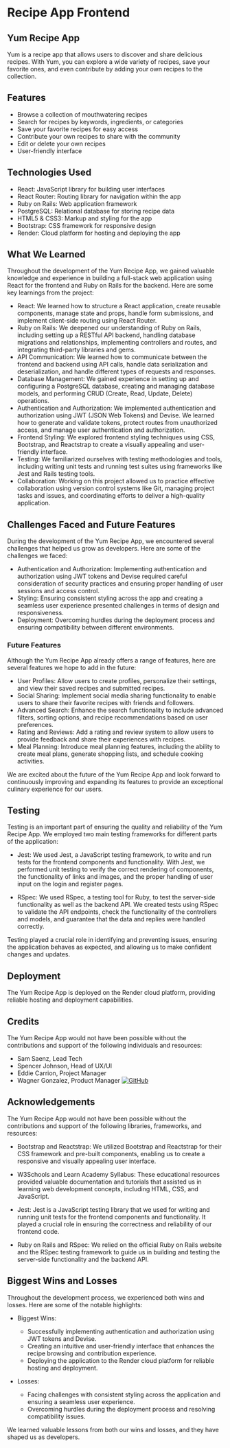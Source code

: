 # Recipe App Frontend

## Yum Recipe App

Yum is a recipe app that allows users to discover and share delicious recipes. With Yum, you can explore a wide variety of recipes, save your favorite ones, and even contribute by adding your own recipes to the collection.

## Features

- Browse a collection of mouthwatering recipes
- Search for recipes by keywords, ingredients, or categories
- Save your favorite recipes for easy access
- Contribute your own recipes to share with the community
- Edit or delete your own recipes
- User-friendly interface 

## Technologies Used

- React: JavaScript library for building user interfaces
- React Router: Routing library for navigation within the app
- Ruby on Rails: Web application framework
- PostgreSQL: Relational database for storing recipe data
- HTML5 & CSS3: Markup and styling for the app
- Bootstrap: CSS framework for responsive design
- Render: Cloud platform for hosting and deploying the app

## What We Learned

Throughout the development of the Yum Recipe App, we gained valuable knowledge and experience in building a full-stack web application using React for the frontend and Ruby on Rails for the backend. Here are some key learnings from the project:

- React: We learned how to structure a React application, create reusable components, manage state and props, handle form submissions, and implement client-side routing using React Router.
- Ruby on Rails: We deepened our understanding of Ruby on Rails, including setting up a RESTful API backend, handling database migrations and relationships, implementing controllers and routes, and integrating third-party libraries and gems.
- API Communication: We learned how to communicate between the frontend and backend using API calls, handle data serialization and deserialization, and handle different types of requests and responses.
- Database Management: We gained experience in setting up and configuring a PostgreSQL database, creating and managing database models, and performing CRUD (Create, Read, Update, Delete) operations.
- Authentication and Authorization: We implemented authentication and authorization using JWT (JSON Web Tokens) and Devise. We learned how to generate and validate tokens, protect routes from unauthorized access, and manage user authentication and authorization.
- Frontend Styling: We explored frontend styling techniques using CSS, Bootstrap, and Reactstrap to create a visually appealing and user-friendly interface.
- Testing: We familiarized ourselves with testing methodologies and tools, including writing unit tests and running test suites using frameworks like Jest and Rails testing tools.
- Collaboration: Working on this project allowed us to practice effective collaboration using version control systems like Git, managing project tasks and issues, and coordinating efforts to deliver a high-quality application.

## Challenges Faced and Future Features

During the development of the Yum Recipe App, we encountered several challenges that helped us grow as developers. Here are some of the challenges we faced:

- Authentication and Authorization: Implementing authentication and authorization using JWT tokens and Devise required careful consideration of security practices and ensuring proper handling of user sessions and access control.
- Styling: Ensuring consistent styling across the app and creating a seamless user experience presented challenges in terms of design and responsiveness.
- Deployment: Overcoming hurdles during the deployment process and ensuring compatibility between different environments.

### Future Features

Although the Yum Recipe App already offers a range of features, here are several features we hope to add in the future:

- User Profiles: Allow users to create profiles, personalize their settings, and view their saved recipes and submitted recipes.
- Social Sharing: Implement social media sharing functionality to enable users to share their favorite recipes with friends and followers.
- Advanced Search: Enhance the search functionality to include advanced filters, sorting options, and recipe recommendations based on user preferences.
- Rating and Reviews: Add a rating and review system to allow users to provide feedback and share their experiences with recipes.
- Meal Planning: Introduce meal planning features, including the ability to create meal plans, generate shopping lists, and schedule cooking activities.

We are excited about the future of the Yum Recipe App and look forward to continuously improving and expanding its features to provide an exceptional culinary experience for our users.

## Testing

Testing is an important part of ensuring the quality and reliability of the Yum Recipe App. We employed two main testing frameworks for different parts of the application:

- Jest: We used Jest, a JavaScript testing framework, to write and run tests for the frontend components and functionality. With Jest, we performed unit testing to verify the correct rendering of components, the functionality of links and images, and the proper handling of user input on the login and register pages.

- RSpec: We used RSpec, a testing tool for Ruby, to test the server-side functionality as well as the backend API. We created tests using RSpec to validate the API endpoints, check the functionality of the controllers and models, and guarantee that the data and replies were handled correctly.

Testing played a crucial role in identifying and preventing issues, ensuring the application behaves as expected, and allowing us to make confident changes and updates.

## Deployment

The Yum Recipe App is deployed on the Render cloud platform, providing reliable hosting and deployment capabilities.

## Credits

The Yum Recipe App would not have been possible without the contributions and support of the following individuals and resources:

- Sam Saenz, Lead Tech 
- Spencer Johnson, Head of UX/UI
- Eddie Carrion, Project Manager
- Wagner Gonzalez, Product Manager [![GitHub](https://img.shields.io/badge/GitHub-Wagnergon-black?logo=github)](https://github.com/Wagnergon)


## Acknowledgements

The Yum Recipe App would not have been possible without the contributions and support of the following libraries, frameworks, and resources:

- Bootstrap and Reactstrap: We utilized Bootstrap and Reactstrap for their CSS framework and pre-built components, enabling us to create a responsive and visually appealing user interface.

- W3Schools and Learn Academy Syllabus: These educational resources provided valuable documentation and tutorials that assisted us in learning web development concepts, including HTML, CSS, and JavaScript.

- Jest: Jest is a JavaScript testing library that we used for writing and running unit tests for the frontend components and functionality. It played a crucial role in ensuring the correctness and reliability of our frontend code.

- Ruby on Rails and RSpec: We relied on the official Ruby on Rails website and the RSpec testing framework to guide us in building and testing the server-side functionality and the backend API.

## Biggest Wins and Losses

Throughout the development process, we experienced both wins and losses. Here are some of the notable highlights:

- Biggest Wins:
  - Successfully implementing authentication and authorization using JWT tokens and Devise.
  - Creating an intuitive and user-friendly interface that enhances the recipe browsing and contribution experience.
  - Deploying the application to the Render cloud platform for reliable hosting and deployment.

- Losses:
  - Facing challenges with consistent styling across the application and ensuring a seamless user experience.
  - Overcoming hurdles during the deployment process and resolving compatibility issues.

We learned valuable lessons from both our wins and losses, and they have shaped us as developers.






